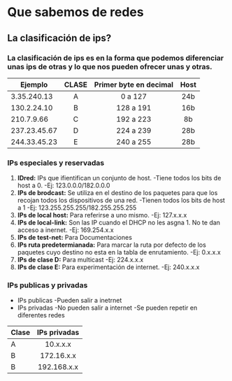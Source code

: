 # Que sabemos de redes

## La clasificación de ips?

### La clasificación de ips es en la forma que podemos diferenciar unas ips de otras y lo que nos pueden ofrecer unas y otras. 

|Ejemplo | CLASE |Primer byte en decimal | Host | 
|----------|:----------:|:----------:|:----------:|
|3.35.240.13 | A | 0 a 127 | 24b |
|130.2.24.10 | B | 128 a 191 | 16b | 
|210.7.9.66 | C | 192 a 223 | 8b |
|237.23.45.67 | D | 224 a 239 | 28b |
|244.33.45.23 | E | 240 a 255 | 28b |

### IPs especiales  y reservadas  

1. **IDred:** IPs que ifientifican un conjunto de host.
	-Tiene todos los bits de host a 0. 
	-Ej: 123.0.0.0/182.0.0.0
2. **IPs de brodcast:** Se utiliza en el destino de los paquetes para que los recojan todos los dispositivos de una red. 
	-Tienen todos los bits de host a 1
	-Ej: 123.255.255.255/182.255.255.255
3. **IPs de local host:** Para referirse a uno mismo. 
	-Ej: 127.x.x.x
4. **IPs de local-link:** Son las IP cuando el DHCP no les asgna 1. No te dan acceso a inernet. 
	-Ej: 169.254.x.x
5. **IPs de test-net:** Para Documentaciones
6. **IPs ruta predetermianada:** Para marcar la ruta por defecto de los paquetes cuyo destino no esta en la tabla de enrutamiento.
	-Ej: 0.x.x.x
7. **IPs de clase D:** Para multicast
	-Ej: 224.x.x.x
8. **IPs de clase E:** Para experimentación de internet.
	-Ej: 240.x.x.x

### IPs publicas y privadas 

- IPs publicas 
	-Pueden salir a inetrnet
- IPs privadas
	-No pueden salir a internet
	-Se pueden repetir en diferentes redes

|Clase | IPs privadas |
|----------|:----------:|
|A | 10.x.x.x |
|B | 172.16.x.x| 
|B | 192.168.x.x| 



